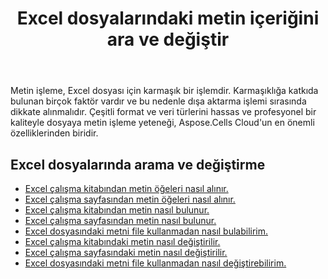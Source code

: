 ﻿---
title: Excel dosyalarındaki metin içeriğini ara ve değiştir
second_title: Aspose.Cells Cloud Documen
linktitle: Ara ve Değiştir
type: docs
url: /tr/search-and-replace/
aliases: [/working-with-text/，/text/]
keywords: Get, find, and replace text from Microsoft Excel (XLS, XLSX, XLSM, XLSB) and Open Document Spreadsheet (ODS) files
description: Aspose.Cells Cloud REST API, Excel dosyalarından metin alma, bulma ve değiştirmeyi destekler. SDK, çeşitli geliştirme dillerini destekler. Bunlar arasında Android, C#, Go, Java, NodeJS, Perl, PHP, Python, Ruby ve Swift bulunur.
weight: 20
kwords: Excel, Office Bulut, REST API, Elektronik Tablo, PDF, CSV, Json, Markdown, Metin
---
Metin işleme, Excel dosyası için karmaşık bir işlemdir. Karmaşıklığa katkıda bulunan birçok faktör vardır ve bu nedenle dışa aktarma işlemi sırasında dikkate alınmalıdır. Çeşitli format ve veri türlerini hassas ve profesyonel bir kaliteyle dosyaya metin işleme yeteneği, Aspose.Cells Cloud'un en önemli özelliklerinden biridir.

## Excel dosyalarında arama ve değiştirme

- [Excel çalışma kitabından metin öğeleri nasıl alınır.](/cells/tr/workbook/get-text-items/)
- [Excel çalışma sayfasından metin öğeleri nasıl alınır.](/cells/tr/worksheets/get-text-items/)
- [Excel çalışma kitabından metin nasıl bulunur.](/cells/tr/workbook/find-text/)
- [Excel çalışma sayfasından metin nasıl bulunur.](/cells/tr/worksheets/find-text/)
- [Excel dosyasındaki metni file kullanmadan nasıl bulabilirim.](/cells/tr/search/)
- [Excel çalışma kitabındaki metin nasıl değiştirilir.](/cells/tr/workbook/replace-text/)
- [Excel çalışma sayfasındaki metin nasıl değiştirilir.](/cells/tr/worksheets/replace-text/)
- [Excel dosyasındaki metni file kullanmadan nasıl değiştirebilirim.](/cells/tr/replace/)
